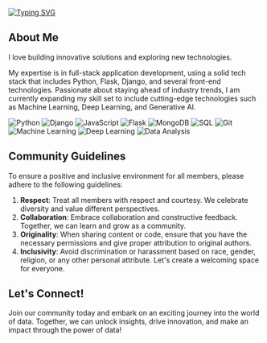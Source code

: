<p>
  <a href="https://git.io/typing-svg"><img src="https://readme-typing-svg.demolab.com?font=Fira+Code&pause=1000&color=F7502F&width=435&lines=Hello%2C+I'm+Muthuraja+Data+Enthusiasts!+%F0%9F%93%8A%F0%9F%9A%80" alt="Typing SVG" /></a>
</p>

## About Me
I love building innovative solutions and exploring new technologies.

My expertise is in full-stack application development, using a solid tech
stack that includes Python, Flask, Django, and several front-end technologies. Passionate about staying ahead of industry
trends, I am currently expanding my skill set to include cutting-edge technologies such as Machine Learning, Deep
Learning, and Generative AI.

<!-- Skills -->
<p>
 <img alt="Python" src="https://img.shields.io/badge/-Python-3776AB?style=flat-square&logo=python&logoColor=white" />
 <img alt="Django" src="https://img.shields.io/badge/-Django-092E20?style=flat-square&logo=django&logoColor=white" />
 <img alt="JavaScript" src="https://img.shields.io/badge/-JavaScript-F7DF1E?style=flat-square&logo=javascript&logoColor=black" />
 <img alt="Flask" src="https://img.shields.io/badge/-Flask-000000?style=flat-square&logo=flask&logoColor=white" />
 <img alt="MongoDB" src="https://img.shields.io/badge/-MongoDB-47A248?style=flat-square&logo=mongodb&logoColor=white" />
 <img alt="SQL" src="https://img.shields.io/badge/-SQL-4479A1?style=flat-square&logo=postgresql&logoColor=white" />
 <img alt="Git" src="https://img.shields.io/badge/-Git-F05032?style=flat-square&logo=git&logoColor=white" />
 <img alt="Machine Learning" src="https://img.shields.io/badge/-Machine%20Learning-F9A825?style=flat-square&logo=pytorch&logoColor=white" />
 <img alt="Deep Learning" src="https://img.shields.io/badge/-Deep%20Learning-FF6F00?style=flat-square&logo=tensorflow&logoColor=white" />
 <img alt="Data Analysis" src="https://img.shields.io/badge/-Data%20Analysis-339933?style=flat-square&logo=numpy&logoColor=white" />
</p>
<!--/Skills-->

## Community Guidelines
To ensure a positive and inclusive environment for all members, please adhere to the following guidelines:
1. **Respect**: Treat all members with respect and courtesy. We celebrate diversity and value different perspectives.
2. **Collaboration**: Embrace collaboration and constructive feedback. Together, we can learn and grow as a community.
3. **Originality**: When sharing content or code, ensure that you have the necessary permissions and give proper attribution to original authors.
4. **Inclusivity**: Avoid discrimination or harassment based on race, gender, religion, or any other personal attribute. Let's create a welcoming space for everyone.

## Let's Connect!
Join our community today and embark on an exciting journey into the world of data. Together, we can unlock insights, drive innovation, and make an impact through the power of data!

